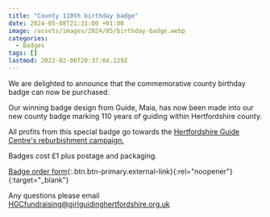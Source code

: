 ```yaml
---
title: "County 110th birthday badge"
date: 2024-05-08T21:31:00 +01:00
image: /assets/images/2024/05/birthday-badge.webp
categories:
  - Badges
tags: []
lastmod: 2022-02-06T20:37:04.129Z
---
```

We are delighted to announce that the commemorative county birthday badge can now be purchased.

Our winning badge design from Guide, Maia, has now been made into our new county badge marking 110 years of guiding within Hertfordshire county.

All profits from this special badge go towards the [Hertfordshire Guide Centre's reburbishment campaign.](http://localhost:4000/about-us/county-centre/fundraising/)

Badges cost £1 plus postage and packaging.

[Badge order form](https://forms.office.com/pages/responsepage.aspx?id=3yob_CzTykeMNWNnWM6OwRrqs7bdo19CnIwI_9Lov51UNkZBMkVFTTFSN1RJS01OME03R1E3ME9RMS4u){:.btn.btn-primary.external-link}{:rel="noopener"}{:target="_blank"}

Any questions please email <HGCfundraising@girlguidinghertfordshire.org.uk>

